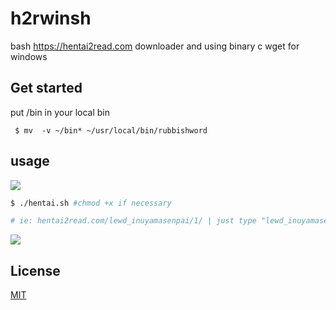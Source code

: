 # h2rwinsh
bash https://hentai2read.com downloader and using binary c wget for windows

Get started
----
put /bin in your local bin

     $ mv  -v ~/bin* ~/usr/local/bin/rubbishword  

## usage
![](https://1.bp.blogspot.com/-Rv5kzibe_o8/XU3SRZvCD_I/AAAAAAAAJoI/-DIkfJp1prkjUw_ImmFNfnziKVmN3ML8QCLcBGAs/s1600/Screenshot_70.png)
```sh
$ ./hentai.sh #chmod +x if necessary
```  
```php
# ie: hentai2read.com/lewd_inuyamasenpai/1/ | just type "lewd_inuyamasenpai/1/"
```  
![](https://1.bp.blogspot.com/-4bs3aBo47G4/XU3SRBKSw0I/AAAAAAAAJoE/NITQCPJ7qQkXv_MTVRNsMQytNZ_Wy8lqACLcBGAs/s1600/Screenshot_69.png)
## License
[MIT](https://choosealicense.com/licenses/mit/)

